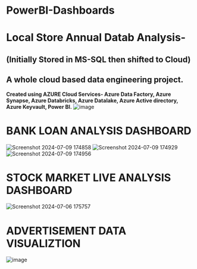 # PowerBI-Dashboards

# Local Store Annual Datab Analysis- 
## (Initially Stored in MS-SQL then shifted to Cloud)
## A whole cloud based data engineering project.
**Created using AZURE Cloud Services-
Azure Data Factory,
Azure Synapse,
Azure Databricks,
Azure Datalake,
Azure Active directory,
Azure Keyvault,
Power BI.**
![image](https://github.com/user-attachments/assets/a579cc0d-b5fc-4376-b96a-6d694dec3307)


# BANK LOAN ANALYSIS DASHBOARD
![Screenshot 2024-07-09 174858](https://github.com/KhushilBhimani2004/PowerBI-Dashboards/assets/69694471/36b62f9f-0f8e-41bd-bfba-3aa2ba72c2e8)
![Screenshot 2024-07-09 174929](https://github.com/KhushilBhimani2004/PowerBI-Dashboards/assets/69694471/13516a6f-5218-4e70-b0d7-0da20646ff37)
![Screenshot 2024-07-09 174956](https://github.com/KhushilBhimani2004/PowerBI-Dashboards/assets/69694471/7b5b33ab-2dd1-4b1b-87be-68f6f0e0ebe1)

# STOCK MARKET LIVE ANALYSIS DASHBOARD
![Screenshot 2024-07-06 175757](https://github.com/KhushilBhimani2004/PowerBI-Dashboards/assets/69694471/d1f86079-594f-471e-9dee-030a9a41d156)

# ADVERTISEMENT DATA VISUALIZTION
![image](https://github.com/KhushilBhimani2004/PowerBI-Dashboards/assets/69694471/22bad5ae-2c97-4a61-bf3d-bcf9a94ff551)
